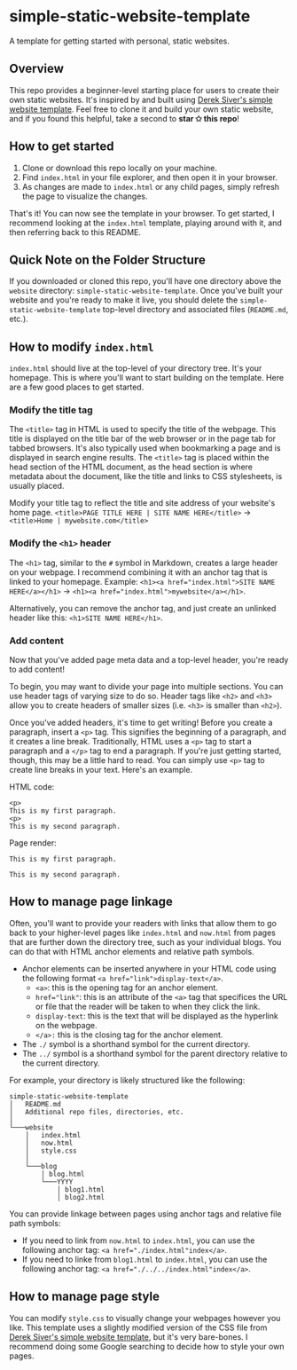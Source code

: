 # simple-static-website-template
A template for getting started with personal, static websites.

## Overview
This repo provides a beginner-level starting place for users to create their own static websites. It's inspired by and built using [Derek Siver's simple website template](https://sive.rs/ti#web1). Feel free to clone it and build your own static website, and if you found this helpful, take a second to **star ✩ this repo**!

## How to get started
1. Clone or download this repo locally on your machine.
2. Find `index.html` in your file explorer, and then open it in your browser.
3. As changes are made to `index.html` or any child pages, simply refresh the page to visualize the changes.

That's it! You can now see the template in your browser. To get started, I recommend looking at the `index.html` template, playing around with it, and then referring back to this README.

## Quick Note on the Folder Structure
If you downloaded or cloned this repo, you'll have one directory above the `website` directory: `simple-static-website-template`. Once you've built your website and you're ready to make it live, you should delete the `simple-static-website-template` top-level directory and associated files (`README.md`, etc.).

## How to modify `index.html`
`index.html` should live at the top-level of your directory tree. It's your homepage. This is where you'll want to start building on the template. Here are a few good places to get started.

### Modify the title tag
The `<title>` tag in HTML is used to specify the title of the webpage. This title is displayed on the title bar of the web browser or in the page tab for tabbed browsers. It's also typically used when bookmarking a page and is displayed in search engine results. The `<title>` tag is placed within the head section of the HTML document, as the head section is where metadata about the document, like the title and links to CSS stylesheets, is usually placed.

Modify your title tag to reflect the title and site address of your website's home page. `<title>PAGE TITLE HERE | SITE NAME HERE</title>` -> `<title>Home | mywebsite.com</title>`

### Modify the `<h1>` header
The `<h1>` tag, similar to the `#` symbol in Markdown, creates a large header on your webpage. I recommend combining it with an anchor tag that is linked to your homepage. Example: `<h1><a href="index.html">SITE NAME HERE</a></h1>` -> `<h1><a href="index.html">mywebsite</a></h1>`.

Alternatively, you can remove the anchor tag, and just create an unlinked header like this: `<h1>SITE NAME HERE</h1>`.

### Add content
Now that you've added page meta data and a top-level header, you're ready to add content!

To begin, you may want to divide your page into multiple sections. You can use header tags of varying size to do so. Header tags like `<h2>` and `<h3>` allow you to create headers of smaller sizes (i.e. `<h3>` is smaller than `<h2>`).

Once you've added headers, it's time to get writing! Before you create a paragraph, insert a `<p>` tag. This signifies the beginning of a paragraph, and it creates a line break. Traditionally, HTML uses a `<p>` tag to start a paragraph and a `</p>` tag to end a paragraph. If you're just getting started, though, this may be a little hard to read. You can simply use `<p>` tag to create line breaks in your text. Here's an example.

HTML code:
```
<p>
This is my first paragraph.
<p>
This is my second paragraph.
```
Page render:
```
This is my first paragraph.

This is my second paragraph.
```

## How to manage page linkage
Often, you'll want to provide your readers with links that allow them to go back to your higher-level pages like `index.html` and `now.html` from pages that are further down the directory tree, such as your individual blogs. You can do that with HTML anchor elements and relative path symbols.
- Anchor elements can be inserted anywhere in your HTML code using the following format `<a href="link">display-text</a>`.
    - `<a>`: this is the opening tag for an anchor element.
    - `href="link"`: this is an attribute of the `<a>` tag that specifices the URL or file that the reader will be taken to when they click the link.
    - `display-text`: this is the text that will be displayed as the hyperlink on the webpage.
    - `</a>:` this is the closing tag for the anchor element.
- The `./` symbol is a shorthand symbol for the current directory.
- The `../` symbol is a shorthand symbol for the parent directory relative to the current directory.

For example, your directory is likely structured like the following:
```
simple-static-website-template
│   README.md
│   Additional repo files, directories, etc.
│
└───website
    │   index.html
    │   now.html
    │   style.css
    │
    └───blog
        │ blog.html
        └───YYYY
            │ blog1.html
            │ blog2.html

```
You can provide linkage between pages using anchor tags and relative file path symbols:
- If you need to link from `now.html` to `index.html`, you can use the following anchor tag: `<a href="./index.html"index</a>`. 
- If you need to linke from `blog1.html` to `index.html`, you can use the following anchor tag: `<a href="./../../index.html"index</a>`.

## How to manage page style
You can modify `style.css` to visually change your webpages however you like. This template uses a slightly modified version of the CSS file from [Derek Siver's simple website template](https://sive.rs/ti#web1), but it's very bare-bones. I recommend doing some Google searching to decide how to style your own pages.